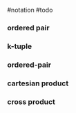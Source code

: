 #notation 
#todo 
### ordered pair
### k-tuple
### ordered-pair
### cartesian product
### cross product

